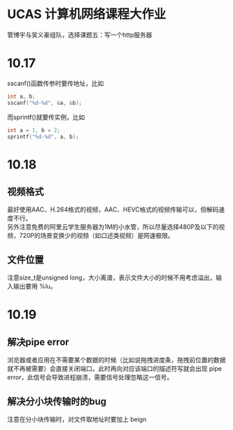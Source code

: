 # UCAS 计算机网络课程大作业

管博宇与吴义豪组队，选择课题五：写一个http服务器

# 10.17

sscanf()函数传参时要传地址，比如
```c
int a, b;
sscanf("%d-%d", &a, &b);
```
而sprintf()就要传实例，比如
```c
int a = 1, b = 2;
sprintf("%d-%d", a, b);
```
# 10.18
## 视频格式
最好使用AAC、H.264格式的视频，AAC、HEVC格式的视频传输可以，但解码速度不行。  
另外注意免费的阿里云学生服务器为1M的小水管，所以尽量选择480P及以下的视频，720P的场景变换少的视频（如口述类视频）是网速极限。
## 文件位置
注意size_t是unsigned long，大小离谱，表示文件大小的时候不用考虑溢出，输入输出要用 %lu。

# 10.19
## 解决pipe error
浏览器或者应用在不需要某个数据的时候（比如说拖拽进度条，拖拽前位置的数据就不再被需要）会直接关闭端口。此时再向对应该端口的描述符写就会出现 pipe error，此信号会导致进程崩溃，需要信号处理忽略这一信号。
## 解决分小块传输时的bug
注意在分小块传输时，对文件取地址时要加上 beign 
